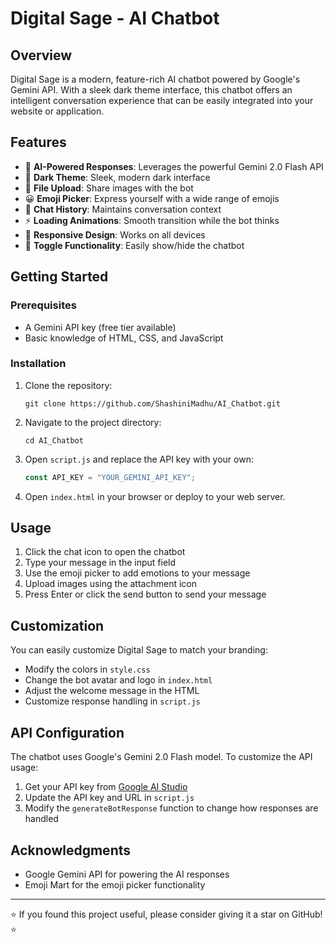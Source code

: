 # Digital Sage - AI Chatbot


## Overview

Digital Sage is a modern, feature-rich AI chatbot powered by Google's Gemini API. With a sleek dark theme interface, this chatbot offers an intelligent conversation experience that can be easily integrated into your website or application.

## Features

- 🤖 **AI-Powered Responses**: Leverages the powerful Gemini 2.0 Flash API
- 🌙 **Dark Theme**: Sleek, modern dark interface
- 📎 **File Upload**: Share images with the bot
- 😀 **Emoji Picker**: Express yourself with a wide range of emojis
- 💬 **Chat History**: Maintains conversation context
- ⚡ **Loading Animations**: Smooth transition while the bot thinks
- 📱 **Responsive Design**: Works on all devices
- 🔄 **Toggle Functionality**: Easily show/hide the chatbot

## Getting Started

### Prerequisites

- A Gemini API key (free tier available)
- Basic knowledge of HTML, CSS, and JavaScript

### Installation

1. Clone the repository:
   ```
   git clone https://github.com/ShashiniMadhu/AI_Chatbot.git
   ```

2. Navigate to the project directory:
   ```
   cd AI_Chatbot
   ```

3. Open `script.js` and replace the API key with your own:
   ```javascript
   const API_KEY = "YOUR_GEMINI_API_KEY";
   ```

4. Open `index.html` in your browser or deploy to your web server.

## Usage

1. Click the chat icon to open the chatbot
2. Type your message in the input field
3. Use the emoji picker to add emotions to your message
4. Upload images using the attachment icon
5. Press Enter or click the send button to send your message

## Customization

You can easily customize Digital Sage to match your branding:

- Modify the colors in `style.css`
- Change the bot avatar and logo in `index.html`
- Adjust the welcome message in the HTML
- Customize response handling in `script.js`

## API Configuration

The chatbot uses Google's Gemini 2.0 Flash model. To customize the API usage:

1. Get your API key from [Google AI Studio](https://makersuite.google.com/)
2. Update the API key and URL in `script.js`
3. Modify the `generateBotResponse` function to change how responses are handled

## Acknowledgments

- Google Gemini API for powering the AI responses
- Emoji Mart for the emoji picker functionality

---

⭐ If you found this project useful, please consider giving it a star on GitHub! ⭐

